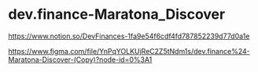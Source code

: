 # dev.finance-Maratona_Discover

https://www.notion.so/DevFinances-1fa9e54f6cdf4fd787852239d77d0a1e

https://www.figma.com/file/YnPqYOLKUjReC2Z5tNdm1s/dev.finance%24-Maratona-Discover-(Copy)?node-id=0%3A1
